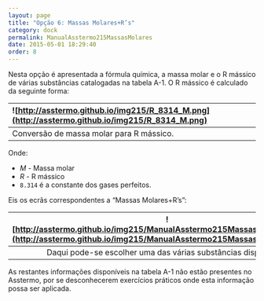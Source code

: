 ```yaml
---
layout: page
title: "Opção 6: Massas Molares+R’s"
category: dock
permalink: ManualAsstermo215MassasMolares
date: 2015-05-01 18:29:40
order: 8
---
```


Nesta opção é apresentada a fórmula química, a massa molar e o R mássico de várias substâncias catalogadas na tabela A-1. O R mássico é calculado da seguinte forma:

| ![http://asstermo.github.io/img215/R_8314_M.png](http://asstermo.github.io/img215/R_8314_M.png)
|:---
| Conversão de massa molar para R mássico.

Onde:

* _M_ - Massa molar
* _R_ - R mássico
* `8.314` é a constante dos gases perfeitos.

Eis os ecrãs correspondentes a “Massas Molares+R’s”:

| ![http://asstermo.github.io/img215/ManualAsstermo215MassasMolares_01.png](http://asstermo.github.io/img215/ManualAsstermo215MassasMolares_01.png) | ![http://asstermo.github.io/img215/ManualAsstermo215MassasMolares_02.png](http://asstermo.github.io/img215/ManualAsstermo215MassasMolares_02.png)
|:---:|:---:
| Daqui pode-se escolher uma das várias substâncias disponíveis. | Deste ecrã pode-se continuar a procurar as outras substâncias disponíveis.

As restantes informações disponíveis na tabela A-1 não estão presentes no Asstermo, por se desconhecerem exercícios práticos onde esta informação possa ser aplicada.
